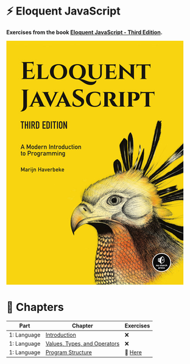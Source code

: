 # :zap: Eloquent JavaScript

**Exercises from the book [Eloquent JavaScript - Third Edition][book-url].**

[![Eloquent JavaScript][book-image]][book-url]

# :bookmark: Chapters

| Part | Chapter | Exercises |
| --- | --- | --- |
| 1: Language | [Introduction][chapter-0-url] | :x: |
| 1: Language | [Values, Types, and Operators][chapter-1-url] | :x: |
| 1: Language | [Program Structure][chapter-2-url] | :link: [Here][chapter-2-folder] |

[book-image]: ./.github/eloquent-javascript-cover.jpg
[book-url]: https://eloquentjavascript.net/

[chapter-0-url]: https://eloquentjavascript.net/00_intro.html
[chapter-1-url]: https://eloquentjavascript.net/01_values.html
[chapter-2-url]: https://eloquentjavascript.net/02_program_structure.html
[chapter-2-folder]: ./program-structure/
